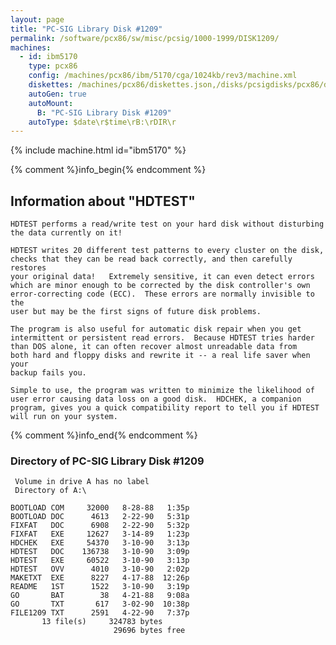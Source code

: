 ```yaml
---
layout: page
title: "PC-SIG Library Disk #1209"
permalink: /software/pcx86/sw/misc/pcsig/1000-1999/DISK1209/
machines:
  - id: ibm5170
    type: pcx86
    config: /machines/pcx86/ibm/5170/cga/1024kb/rev3/machine.xml
    diskettes: /machines/pcx86/diskettes.json,/disks/pcsigdisks/pcx86/diskettes.json
    autoGen: true
    autoMount:
      B: "PC-SIG Library Disk #1209"
    autoType: $date\r$time\rB:\rDIR\r
---
```


{% include machine.html id="ibm5170" %}

{% comment %}info_begin{% endcomment %}

## Information about "HDTEST"

    HDTEST performs a read/write test on your hard disk without disturbing
    the data currently on it!
    
    HDTEST writes 20 different test patterns to every cluster on the disk,
    checks that they can be read back correctly, and then carefully restores
    your original data!   Extremely sensitive, it can even detect errors
    which are minor enough to be corrected by the disk controller's own
    error-correcting code (ECC).  These errors are normally invisible to the
    user but may be the first signs of future disk problems.
    
    The program is also useful for automatic disk repair when you get
    intermittent or persistent read errors.  Because HDTEST tries harder
    than DOS alone, it can often recover almost unreadable data from
    both hard and floppy disks and rewrite it -- a real life saver when your
    backup fails you.
    
    Simple to use, the program was written to minimize the likelihood of
    user error causing data loss on a good disk.  HDCHEK, a companion
    program, gives you a quick compatibility report to tell you if HDTEST
    will run on your system.
{% comment %}info_end{% endcomment %}


### Directory of PC-SIG Library Disk #1209

     Volume in drive A has no label
     Directory of A:\

    BOOTLOAD COM     32000   8-28-88   1:35p
    BOOTLOAD DOC      4613   2-22-90   5:31p
    FIXFAT   DOC      6908   2-22-90   5:32p
    FIXFAT   EXE     12627   3-14-89   1:23p
    HDCHEK   EXE     54370   3-10-90   3:13p
    HDTEST   DOC    136738   3-10-90   3:09p
    HDTEST   EXE     60522   3-10-90   3:13p
    HDTEST   OVV      4010   3-10-90   2:02p
    MAKETXT  EXE      8227   4-17-88  12:26p
    README   1ST      1522   3-10-90   3:19p
    GO       BAT        38   4-21-88   9:08a
    GO       TXT       617   3-02-90  10:38p
    FILE1209 TXT      2591   4-22-90   7:37p
           13 file(s)     324783 bytes
                           29696 bytes free
